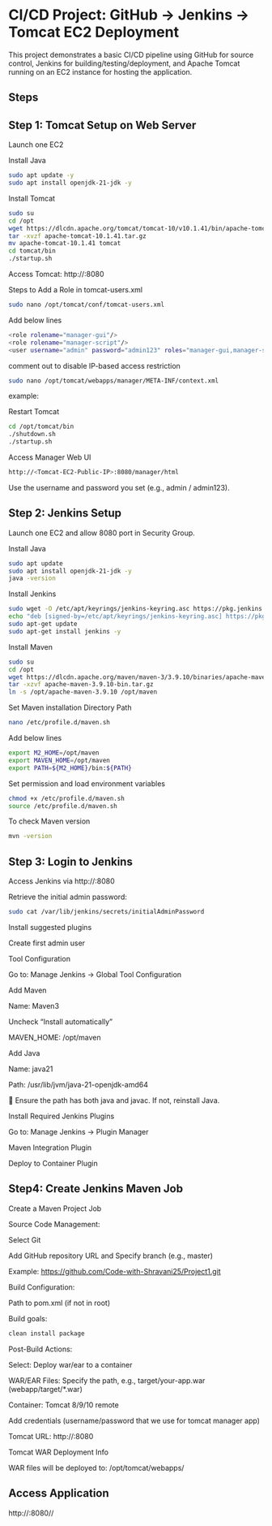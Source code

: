 
# CI/CD Project: GitHub → Jenkins → Tomcat EC2 Deployment
This project demonstrates a basic CI/CD pipeline using GitHub for source control, Jenkins for building/testing/deployment, and Apache Tomcat running on an EC2 instance for hosting the application.


## Steps
## Step 1: Tomcat Setup on Web Server
Launch one EC2

Install Java

```bash
sudo apt update -y
sudo apt install openjdk-21-jdk -y
```
Install Tomcat

```bash
sudo su
cd /opt
wget https://dlcdn.apache.org/tomcat/tomcat-10/v10.1.41/bin/apache-tomcat-10.1.41.tar.gz  
tar -xvzf apache-tomcat-10.1.41.tar.gz
mv apache-tomcat-10.1.41 tomcat 
cd tomcat/bin
./startup.sh
```
Access Tomcat: http://<Tomcat-EC2-Public-IP>:8080

Steps to Add a Role in tomcat-users.xml
```bash
sudo nano /opt/tomcat/conf/tomcat-users.xml
```
Add below lines
```bash
<role rolename="manager-gui"/>
<role rolename="manager-script"/>
<user username="admin" password="admin123" roles="manager-gui,manager-script"/>
```
comment out <Valve> to disable IP-based access restriction 
```bash
sudo nano /opt/tomcat/webapps/manager/META-INF/context.xml
```
example:
<Context antiResourceLocking="false" privileged="true" >
 <!-- <Valve className="org.apache.catalina.valves.RemoteAddrValve"
         allow="127\.\d+\.\d+\.\d+|::1"/>
-->
</Context>


Restart Tomcat
```bash
cd /opt/tomcat/bin
./shutdown.sh
./startup.sh
```

Access Manager Web UI
```bash
http://<Tomcat-EC2-Public-IP>:8080/manager/html
```
Use the username and password you set (e.g., admin / admin123).

## Step 2: Jenkins Setup 
Launch one EC2 and allow 8080 port in Security Group.

Install Java
```bash
sudo apt update
sudo apt install openjdk-21-jdk -y
java -version
```
Install Jenkins
```bash
sudo wget -O /etc/apt/keyrings/jenkins-keyring.asc https://pkg.jenkins.io/debian-stable/jenkins.io-2023.key
echo "deb [signed-by=/etc/apt/keyrings/jenkins-keyring.asc] https://pkg.jenkins.io/debian-stable binary/" | sudo tee /etc/apt/sources.list.d/jenkins.list > /dev/null
sudo apt-get update
sudo apt-get install jenkins -y
```
Install Maven
```bash
sudo su
cd /opt
wget https://dlcdn.apache.org/maven/maven-3/3.9.10/binaries/apache-maven-3.9.10-bin.tar.gz
tar -xzvf apache-maven-3.9.10-bin.tar.gz
ln -s /opt/apache-maven-3.9.10 /opt/maven
```
Set Maven installation Directory Path
```bash
nano /etc/profile.d/maven.sh 
```
Add below lines
```bash
export M2_HOME=/opt/maven
export MAVEN_HOME=/opt/maven
export PATH=${M2_HOME}/bin:${PATH}
```
Set permission and load environment variables
```bash
chmod +x /etc/profile.d/maven.sh
source /etc/profile.d/maven.sh 
```
To check Maven version
```bash
mvn -version
```
## Step 3: Login to Jenkins

Access Jenkins via http://<Jenkins-EC2-Public-IP>:8080

Retrieve the initial admin password:
```bash
sudo cat /var/lib/jenkins/secrets/initialAdminPassword
```
Install suggested plugins

Create first admin user

Tool Configuration

Go to: Manage Jenkins → Global Tool Configuration

Add Maven

Name: Maven3

Uncheck “Install automatically”

MAVEN_HOME: /opt/maven

Add Java

Name: java21

Path: /usr/lib/jvm/java-21-openjdk-amd64

📌 Ensure the path has both java and javac. If not, reinstall Java.

Install Required Jenkins Plugins

Go to: Manage Jenkins → Plugin Manager

Maven Integration Plugin

Deploy to Container Plugin

## Step4: Create Jenkins Maven Job

Create a Maven Project Job

Source Code Management:

Select Git

Add GitHub repository URL and Specify branch (e.g., master)

Example: https://github.com/Code-with-Shravani25/Project1.git

Build Configuration:

Path to pom.xml (if not in root)

Build goals:

```bash
clean install package
```

Post-Build Actions:

Select: Deploy war/ear to a container

WAR/EAR Files: Specify the path, e.g., target/your-app.war (webapp/target/*.war)

Container: Tomcat 8/9/10 remote

Add credentials (username/password that we use for tomcat manager app)

Tomcat URL: http://<Tomcat-EC2-Public-IP>:8080

Tomcat WAR Deployment Info

WAR files will be deployed to: /opt/tomcat/webapps/

## Access Application

http://<Tomcat-EC2-Public-IP>:8080/<your-app-name>/



